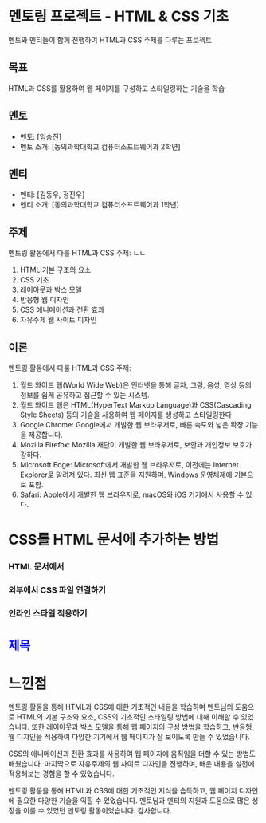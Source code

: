 # 멘토링 프로젝트 - HTML & CSS 기초

멘토와 멘티들이 함께 진행하여 HTML과 CSS 주제를 다루는 프로젝트

## 목표

HTML과 CSS를 활용하여 웹 페이지를 구성하고 스타일링하는 기술을 학습

## 멘토

- 멘토: [임승진]
- 멘토 소개: [동의과학대학교 컴퓨터소프트웨어과 2학년]

## 멘티

- 멘티: [김동우, 정진우]
- 멘티 소개: [동의과학대학교 컴퓨터소프트웨어과 1학년]

## 주제

멘토링 활동에서 다룰 HTML과 CSS 주제:
ㄴㄴ
1. HTML 기본 구조와 요소
2. CSS 기초
3. 레이아웃과 박스 모델
4. 반응형 웹 디자인
5. CSS 애니메이션과 전환 효과
6. 자유주제 웹 사이트 디자인

## 이론

멘토링 활동에서 다룰 HTML과 CSS 주제:

1. 월드 와이드 웹(World Wide Web)은 인터넷을 통해 글자, 그림, 음성, 영상 등의 정보를 쉽게 공유하고 접근할 수 있는 시스템.
2. 월드 와이드 웹은 HTML(HyperText Markup Language)과 CSS(Cascading Style Sheets) 등의 기술을 사용하여 웹 페이지를 생성하고 스타일링한다
3. Google Chrome: Google에서 개발한 웹 브라우저로, 빠른 속도와 넓은 확장 기능을 제공합니다.
4. Mozilla Firefox: Mozilla 재단이 개발한 웹 브라우저로, 보안과 개인정보 보호가 강하다.
5. Microsoft Edge: Microsoft에서 개발한 웹 브라우저로, 이전에는 Internet Explorer로 알려져 있다. 최신 웹 표준을 지원하며, Windows 운영체제에 기본으로 포함.
6. Safari: Apple에서 개발한 웹 브라우저로, macOS와 iOS 기기에서 사용할 수 있다.

# CSS를 HTML 문서에 추가하는 방법

### HTML 문서에서 <style> 태그 사용하기:

   <html>
     <head>
       <style>
         /* CSS 코드 작성 */
       </style>
     </head>
     <body>
       <!-- 웹 페이지 내용 작성 -->
     </body>
   </html>

### 외부에서 CSS 파일 연결하기
   <html>
  <head>
    <link rel="stylesheet" href="style.css">
  </head>
  <body>
    <!-- 웹 페이지 내용 작성 -->
  </body>
</html>
  
 ### 인라인 스타일 적용하기
<html>
  <body>
    <h1 style="color: blue; font-size: 24px;">제목</h1>
    <!-- 웹 페이지 내용 작성 -->
  </body>
</html>


# 느낀점

멘토링 활동을 통해 HTML과 CSS에 대한 기초적인 내용을 학습하며 
멘토님의 도움으로 HTML의 기본 구조와 요소, CSS의 기초적인 스타일링 방법에 대해 이해할 수 있었습니다. 
또한 레이아웃과 박스 모델을 통해 웹 페이지의 구성 방법을 학습하고, 
반응형 웹 디자인을 적용하여 다양한 기기에서 웹 페이지가 잘 보이도록 만들 수 있었습니다.

CSS의 애니메이션과 전환 효과를 사용하여 웹 페이지에 움직임을 더할 수 있는 방법도 배웠습니다. 
마지막으로 자유주제의 웹 사이트 디자인을 진행하며, 배운 내용을 실전에 적용해보는 경험을 할 수 있었습니다.

멘토링 활동을 통해 HTML과 CSS에 대한 기초적인 지식을 습득하고, 웹 페이지 디자인에 필요한 다양한 기술을 익힐 수 있었습니다. 
멘토님과 멘티의 지원과 도움으로 많은 성장을 이룰 수 있었던 멘토링 활동이었습니다. 감사합니다.


